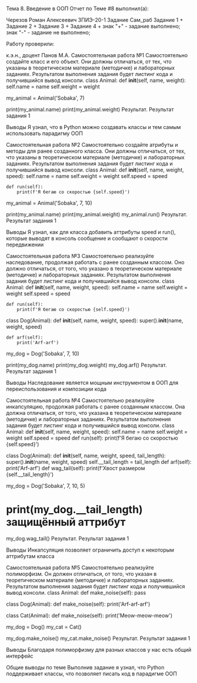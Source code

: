 Тема 8. Введение в ООП
Отчет по Теме #8 выполнил(а):

Черезов Роман Алексеевич
ЗПИЭ-20-1
Задание	Сам_раб
Задание 1	+
Задание 2	+
Задание 3	+
Задание 4	+
знак "+" - задание выполнено; знак "-" - задание не выполнено;

Работу проверили:

к.э.н., доцент Панов М.А.
Самостоятельная работа №1
Самостоятельно создайте класс и его объект. Они должны отличаться, от тех, что указаны в теоретическом материале (методичке) и лабораторных заданиях. Результатом выполнения задания будет листинг кода и получившийся вывод консоли.
class Animal:
    def __init__(self, name, weight):
        self.name = name
        self.weight = weight

my_animal = Animal('Sobaka', 7)

print(my_animal.name)
print(my_animal.weight)
Результат.
Результат задания 1

Выводы
Я узнал, что в Python можно создавать классы и тем самым использовать парадигму ООП

Самостоятельная работа №2
Самостоятельно создайте атрибуты и методы для ранее созданного класса. Они должны отличаться, от тех, что указаны в теоретическом материале (методичке) и лабораторных заданиях. Результатом выполнения задания будет листинг кода и получившийся вывод консоли.
class Animal:
    def __init__(self, name, weight, speed):
        self.name = name
        self.weight = weight
        self.speed = speed

    def run(self):
        print(f'Я бегаю со скоростью {self.speed}')

my_animal = Animal('Sobaka', 7, 10)

print(my_animal.name)
print(my_animal.weight)
my_animal.run()
Результат.
Результат задания 1

Выводы
Я узнал, как для класса добавить аттрибуты speed и run(), которые выводят в консоль сообщение и сообщают о скорости передвижении

Самостоятельная работа №3
Самостоятельно реализуйте наследование, продолжая работать с ранее созданным классом. Оно должно отличаться, от того, что указано в теоретическом материале (методичке) и лабораторных заданиях. Результатом выполнения задания будет листинг кода и получившийся вывод консоли.
class Animal:
    def __init__(self, name, weight, speed):
        self.name = name
        self.weight = weight
        self.speed = speed

    def run(self):
        print(f'Я бегаю со скоростью {self.speed}')

class Dog(Animal):
    def __init__(self, name, weight, speed):
        super().__init__(name, weight, speed)

    def arf(self):
        print('Arf-arf')

my_dog = Dog('Sobaka', 7, 10)

print(my_dog.name)
print(my_dog.weight)
my_dog.arf()
Результат.
Результат задания 1

Выводы
Наследование является мощным инструментом в ООП для переиспользования и композиции кода

Самостоятельная работа №4
Самостоятельно реализуйте инкапсуляцию, продолжая работать с ранее созданным классом. Она должна отличаться, от того, что указана в теоретическом материале (методичке) и лабораторных заданиях. Результатом выполнения задания будет листинг кода и получившийся вывод консоли.
class Animal:
    def __init__(self, name, weight, speed):
        self.name = name
        self.weight = weight
        self.speed = speed
    def run(self):
        print(f'Я бегаю со скоростью {self.speed}')

class Dog(Animal):
    def __init__(self, name, weight, speed, tail_length):
        super().__init__(name, weight, speed)
        self.__tail_length = tail_length
    def arf(self):
        print('Arf-arf')
    def wag_tail(self):
        print(f'Хвост размером {self.__tail_length}')

my_dog = Dog('Sobaka', 7, 10, 5)
# print(my_dog.__tail_length) защищённый аттрибут
my_dog.wag_tail()
Результат.
Результат задания 1

Выводы
Инкапсуляция позволяет ограничить доступ к некоторым аттрибутам класса

Самостоятельная работа №5
Самостоятельно реализуйте полиморфизм. Он должен отличаться, от того, что указан в теоретическом материале (методичке) и лабораторных заданиях. Результатом выполнения задания будет листинг кода и получившийся вывод консоли.
class Animal:
    def make_noise(self):
        pass

class Dog(Animal):
    def make_noise(self):
        print('Arf-arf-arf')

class Cat(Animal):
    def make_noise(self):
        print('Meow-meow-meow')

my_dog = Dog()
my_cat = Cat()

my_dog.make_noise()
my_cat.make_noise()
Результат.
Результат задания 1

Выводы
Благодаря полиморфизму для разных классов у нас есть общий интерфейс

Общие выводы по теме
Выполнив задание я узнал, что Python поддерживает классы, что позволяет писать код в парадигме ООП
